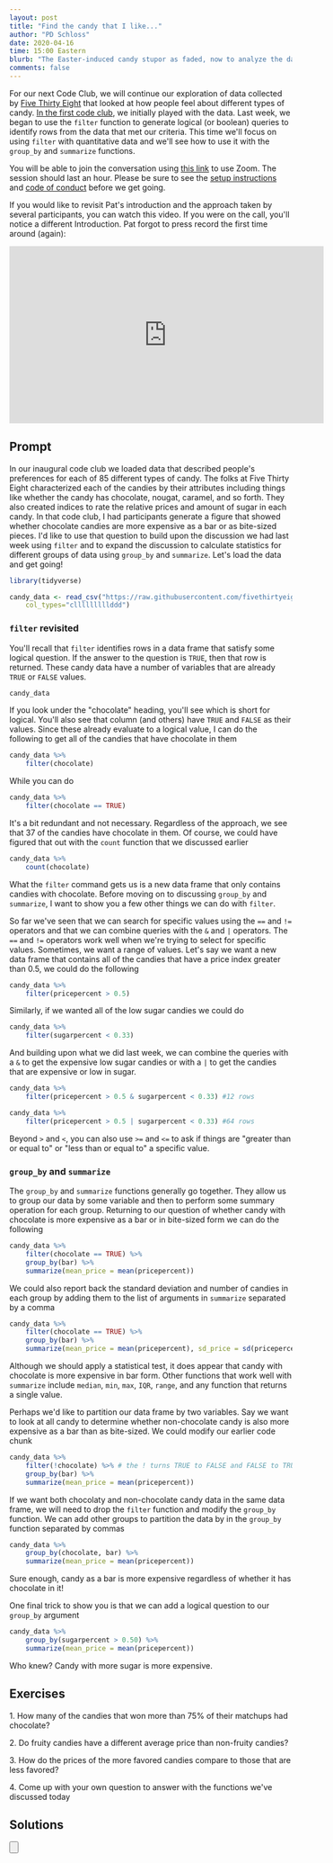 ```yaml
---
layout: post
title: "Find the candy that I like..."
author: "PD Schloss"
date: 2020-04-16
time: 15:00 Eastern
blurb: "The Easter-induced candy stupor as faded, now to analyze the data"
comments: false
---
```


For our next Code Club, we will continue our exploration of data collected by [Five Thirty Eight](https://fivethirtyeight.com/videos/the-ultimate-halloween-candy-power-ranking/) that looked at how people feel about different types of candy. [In the first code club](2020-03-26-candy-crusy), we initially played with the data. Last week, we began to use the `filter` function to generate logical (or boolean) queries to identify rows from the data that met our criteria. This time we'll focus on using `filter` with quantitative data and we'll see how to use it with the `group_by` and `summarize` functions.

You will be able to join the conversation using [this link](https://zoom.us/j/96466835271?pwd=dGljcGc5clFyeVI5ZjJsdHFOQWo0UT09) to use Zoom. The session should last an hour. Please be sure to see the [setup instructions](/code_club/setup-instructions) and [code of conduct](/code_club/code-of-conduct) before we get going.

If you would like to revisit Pat's introduction and the approach taken by several participants, you can watch this video. If you were on the call, you'll notice a different Introduction. Pat forgot to press record the first time around (again):

<iframe style="margin: 0 auto;display:block;" width="560" height="315" src="https://www.youtube.com/embed/-USF9PFOvvY" frameborder="0" allow="accelerometer; autoplay; encrypted-media; gyroscope; picture-in-picture" allowfullscreen></iframe>

## Prompt

In our inaugural code club we loaded data that described people's preferences for each of 85 different types of candy. The folks at Five Thirty Eight characterized each of the candies by their attributes including things like whether the candy has chocolate, nougat, caramel, and so forth. They also created indices to rate the relative prices and amount of sugar in each candy. In that code club, I had participants generate a figure that showed whether chocolate candies are more expensive as a bar or as bite-sized pieces. I'd like to use that question to build upon the discussion we had last week using `filter` and to expand the discussion to calculate statistics for different groups of data using `group_by` and `summarize`. Let's load the data and get going!

```R
library(tidyverse)

candy_data <- read_csv("https://raw.githubusercontent.com/fivethirtyeight/data/master/candy-power-ranking/candy-data.csv",
	col_types="clllllllllddd")
```


### `filter` revisited

You'll recall that `filter` identifies rows in a data frame that satisfy some logical question. If the answer to the question is `TRUE`, then that row is returned. These candy data have a number of variables that are already `TRUE` or `FALSE` values.

```R
candy_data
```

If you look under the "chocolate" heading, you'll see <lgl> which is short for logical. You'll also see that column (and others) have `TRUE` and `FALSE` as their values. Since these already evaluate to a logical value, I can do the following to get all of the candies that have chocolate in them

```R
candy_data %>%
	filter(chocolate)
```

While you can do

```R
candy_data %>%
	filter(chocolate == TRUE)
```

It's a bit redundant and not necessary. Regardless of the approach, we see that 37 of the candies have chocolate in them. Of course, we could have figured that out with the `count` function that we discussed earlier

```R
candy_data %>%
	count(chocolate)
```

What the `filter` command gets us is a new data frame that only contains candies with chocolate. Before moving on to discussing `group_by` and `summarize`, I want to show you a few other things we can do with `filter`.

So far we've seen that we can search for specific values using the `==` and `!=` operators and that we can combine queries with the `&` and `|` operators. The `==` and `!=` operators work well when we're trying to select for specific values. Sometimes, we want a range of values. Let's say we want a new data frame that contains all of the candies that have a price index greater than 0.5, we could do the following

```R
candy_data %>%
	filter(pricepercent > 0.5)
```

Similarly, if we wanted all of the low sugar candies we could do

```R
candy_data %>%
	filter(sugarpercent < 0.33)
```

And building upon what we did last week, we can combine the queries with a `&` to get the expensive low sugar candies or with a `|` to get the candies that are expensive or low in sugar.

```R
candy_data %>%
	filter(pricepercent > 0.5 & sugarpercent < 0.33) #12 rows

candy_data %>%
	filter(pricepercent > 0.5 | sugarpercent < 0.33) #64 rows
```

Beyond `>` and `<`, you can also use `>=` and `<=` to ask if things are "greater than or equal to" or "less than or equal to" a specific value.


### `group_by` and `summarize`

The `group_by` and `summarize` functions generally go together. They allow us to group our data by some variable and then to perform some summary operation for each group. Returning to our question of whether candy with chocolate is more expensive as a bar or in bite-sized form we can do the following

```R
candy_data %>%
	filter(chocolate == TRUE) %>%
	group_by(bar) %>%
	summarize(mean_price = mean(pricepercent))
```

We could also report back the standard deviation and number of candies in each group by adding them to the list of arguments in `summarize` separated by a comma

```R
candy_data %>%
	filter(chocolate == TRUE) %>%
	group_by(bar) %>%
	summarize(mean_price = mean(pricepercent), sd_price = sd(pricepercent), n=n())
```

Although we should apply a statistical test, it does appear that candy with chocolate is more expensive in bar form. Other functions that work well with `summarize` include `median`, `min`, `max`, `IQR`, `range`, and any function that returns a single value.

Perhaps we'd like to partition our data frame by two variables. Say we want to look at all candy to determine whether non-chocolate candy is also more expensive as a bar than as bite-sized. We could modify our earlier code chunk

```R
candy_data %>%
	filter(!chocolate) %>% # the ! turns TRUE to FALSE and FALSE to TRUE
	group_by(bar) %>%
	summarize(mean_price = mean(pricepercent))
```

If we want both chocolaty and non-chocolate candy data in the same data frame, we will need to drop the `filter` function and modify the `group_by` function. We can add other groups to partition the data by in the `group_by` function separated by commas

```R
candy_data %>%
	group_by(chocolate, bar) %>%
	summarize(mean_price = mean(pricepercent))
```

Sure enough, candy as a bar is more expensive regardless of whether it has chocolate in it!

One final trick to show you is that we can add a logical question to our `group_by` argument

```R
candy_data %>%
	group_by(sugarpercent > 0.50) %>%
	summarize(mean_price = mean(pricepercent))
```

Who knew? Candy with more sugar is more expensive.


## Exercises

1\. How many of the candies that won more than 75% of their matchups had chocolate?  

2\. Do fruity candies have a different average price than non-fruity candies?  

3\. How do the prices of the more favored candies compare to those that are less favored?  

4\. Come up with your own question to answer with the functions we've discussed today  


## Solutions
<input type="button" class="hideshow">
<div markdown="1" style="display:none;">
1\. How many of the candies that won more than 75% of their matchups had chocolate?

```R
candy_data %>%
	filter(winpercent > 0.75) %>%
	count(chocolate)
```

There's more non-chocolate than chocolate containing candy in the dataset


2\. Do fruity candies have a different average price than non-fruity candies?

```R
candy_data %>%
	group_by(fruity) %>%
	summarize(mean_price = mean(pricepercent), sd_price=sd(pricepercent), n=n())
```

Fruity candy tends to be cheaper than candy without fruity flavor.


3\. How do the prices of the more favored candies compare to those that are less favored?

```R
candy_data %>%
	group_by(winpercent > 50) %>%
	summarize(mean_price = mean(pricepercent), sd_price=sd(pricepercent), n=n())
```

The more favored candies are more expensive.


4\. Come up with your own question to answer with the functions we've discussed today

Does price differ by sugar content?

```R
candy_data %>%
 	group_by(sugarpercent > 0.5) %>%
	summarize(mean_price = mean(pricepercent), sd_price=sd(pricepercent), n=n())
```

High sugar candy tends to be more expensive than low sugar candy. Perhaps confounded with people's preference?

```R
candy_data %>%
 	group_by(sugarpercent > 0.5, winpercent > 50) %>%
	summarize(mean_price = mean(pricepercent), sd_price=sd(pricepercent), n=n())
```

Maybe people just like good candy.
</div>
